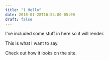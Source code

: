```yaml
---
title: "1 Hello"
date: 2018-01-28T16:54:00-05:00
draft: false
---
```


I've included some stuff in here so it will render.

This is what I want to say.

Check out how it looks on the site.
